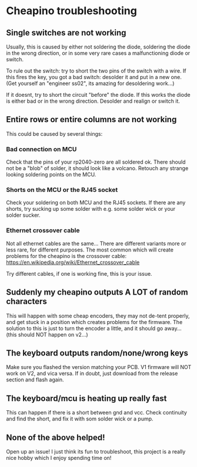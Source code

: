# Cheapino troubleshooting

## Single switches are not working

Usually, this is caused by either not soldering the diode, soldering the diode in the wrong direction, or in some very rare cases a malfunctioning diode or switch.

To rule out the switch: try to short the two pins of the switch with a wire.
If this fires the key, you got a bad switch: desolder it and put in a new one.
(Get yourself an "engineer ss02", its amazing for desoldering work...)

If it doesnt, try to short the circuit "before" the diode. If this works the diode is either bad or in the wrong direction. Desolder and realign or switch it.

## Entire rows or entire columns are not working

This could be caused by several things:

### Bad connection on MCU

Check that the pins of your rp2040-zero are all soldered ok. There should not be a "blob" of solder, it should look like a volcano. Retouch any strange looking soldering points on the MCU.

### Shorts on the MCU or the RJ45 socket

Check your soldering on both MCU and the RJ45 sockets. If there are any shorts, try sucking up some solder with e.g. some solder wick or your solder sucker.

### Ethernet crossover cable

Not all ethernet cables are the same... There are different variants more or less rare, for different purposes. The most common which will create problems for the cheapino is the crossover cable: https://en.wikipedia.org/wiki/Ethernet_crossover_cable

Try different cables, if one is working fine, this is your issue. 

## Suddenly my cheapino outputs A LOT of random characters

This will happen with some cheap encoders, they may not de-tent properly, and get stuck in a position which creates problems for the firmware. The solution to this is just to turn the encoder a little, and it should go away... (this should NOT happen on v2...)

## The keyboard outputs random/none/wrong keys

Make sure you flashed the version matching your PCB. V1 firmware will NOT work on V2, and vica versa.
If in doubt, just download from the release section and flash again.

## The keyboard/mcu is heating up really fast

This can happen if there is a short between gnd and vcc. Check continuity and find the short, and fix it with som solder wick or a pump.

## None of the above helped!

Open up an issue! I just think its fun to troubleshoot, this project is a really nice hobby which I enjoy spending time on!

